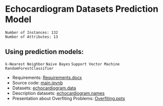 # Echocardiogram Datasets Prediction Model
    Number of Instances: 132
    Number of Attributes: 13
## Using prediction models: 
`k-Nearest Neighbor` `Naive Bayes` `Support Vector Machine` `RandomForestClassifier`
  - Requirements: [Requirements.docx](https://github.com/smoothkt4951/Echocardiogram-Datasets-Prediction-Model/blob/main/Requirements.docx)
  - Source code: [main.ipynb](https://github.com/smoothkt4951/Echocardiogram-Datasets-Prediction-Model/blob/main/main.ipynb)
  - Datasets: [echocardiogram.data](https://github.com/smoothkt4951/Echocardiogram-Datasets-Prediction-Model/blob/main/echocardiogram.data)
  - Description datasets: [echocardiogram.names](https://github.com/smoothkt4951/Echocardiogram-Datasets-Prediction-Model/blob/main/echocardiogram.names)
  - Presentation about Overfiting Problems: [Overfiting.pptx](https://github.com/smoothkt4951/Echocardiogram-Datasets-Prediction-Model/blob/main/Overfiting.pptx)
  

